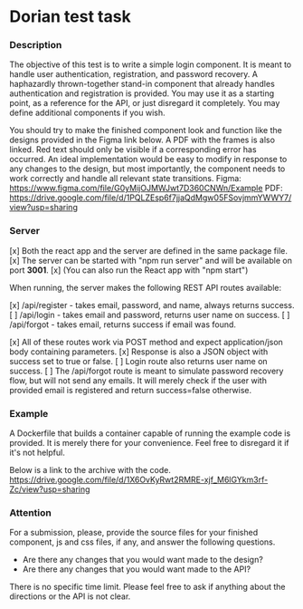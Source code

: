 # Dorian test task

### Description 

The objective of this test is to write a simple login component. It is meant to handle user authentication, registration, and password recovery. A haphazardly thrown-together stand-in component that already handles authentication and registration is provided. You may use it as a starting point, as a reference for the API, or just disregard it completely. You may define additional components if you wish.

You should try to make the finished component look and function like the designs provided in the Figma link below. A PDF with the frames is also linked. Red text should only be visible if a corresponding error has occurred. An ideal implementation would be easy to modify in response to any changes to the design, but most importantly, the component needs to work correctly and handle all relevant state transitions.
Figma:
https://www.figma.com/file/G0yMijOJMWJwt7D360CNWn/Example
PDF:
https://drive.google.com/file/d/1PQLZEsp6f7jjaQdMgw05FSovjmmYWWY7/view?usp=sharing

### Server

[x] Both the react app and the server are defined in the same package file. 
[x] The server can be started with "npm run server" and will be available on port **3001**. 
[x] (You can also run the React app with "npm start") 

When running, the server makes the following REST API routes available:

[x] /api/register - takes email, password, and name, always returns success.
[ ] /api/login - takes email and password, returns user name on success.
[ ] /api/forgot - takes email, returns success if email was found.

[x] All of these routes work via POST method and expect application/json body containing parameters. 
[x] Response is also a JSON object with success set to true or false. 
[ ] Login route also returns user name on success. 
[ ] The /api/forgot route is meant to simulate password recovery flow, but will not send any emails. It will merely check if the user with provided email is registered and return success=false otherwise.

### Example

A Dockerfile that builds a container capable of running the example code is provided. It is merely there for your convenience. Feel free to disregard it if it's not helpful.

Below is a link to the archive with the code.
https://drive.google.com/file/d/1X6OvKyRwt2RMRE-xjf_M6lGYkm3rf-Zc/view?usp=sharing

### Attention 

For a submission, please, provide the source files for your finished component, js and css files, if any, and answer the following questions.
* Are there any changes that you would want made to the design?
* Are there any changes that you would want made to the API?

There is no specific time limit. Please feel free to ask if anything about the directions or the API is not clear.

